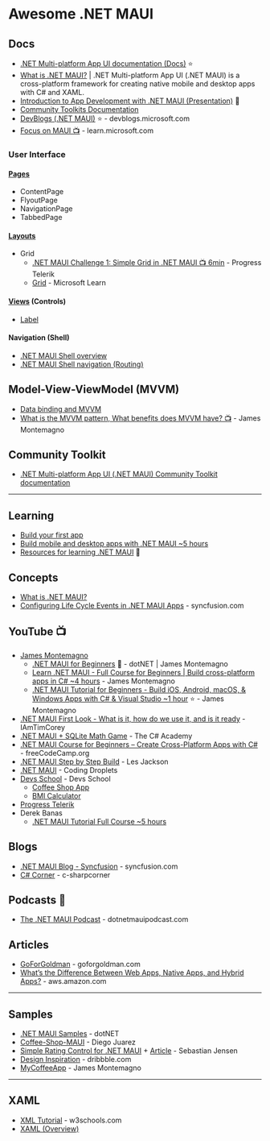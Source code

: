 # Awesome .NET MAUI


## Docs
* [.NET Multi-platform App UI documentation (Docs)](https://learn.microsoft.com/en-us/dotnet/maui/) ⭐
* [What is .NET MAUI?](https://learn.microsoft.com/en-us/dotnet/maui/what-is-maui) | .NET Multi-platform App UI (.NET MAUI) is a cross-platform framework for creating native mobile and desktop apps with C# and XAML.
* [Introduction to App Development with .NET MAUI (Presentation)](https://github.com/dotnet-presentations/dotnet-maui/blob/main/Introduction%20to%20App%20Development%20with%20.NET%20MAUI/Introduction%20to%20App%20Development%20with%20.NET%20MAUI%20.pptx) 🍪
* [Community Toolkits Documentation](https://learn.microsoft.com/en-us/dotnet/communitytoolkit/)
* [DevBlogs (.NET MAUI)](https://devblogs.microsoft.com/search?query=MAUI&blogs=%2Fdotnet%2F&sortby=relevance) ⭐ - devblogs.microsoft.com
* [Focus on MAUI 📺](https://learn.microsoft.com/en-us/shows/dotnetconf-focus-on-maui/) - learn.microsoft.com

### User Interface
#### [Pages](https://learn.microsoft.com/en-us/dotnet/maui/user-interface/controls/#pages)
* ContentPage
* FlyoutPage
* NavigationPage
* TabbedPage
#### [Layouts](https://learn.microsoft.com/en-us/dotnet/maui/user-interface/layouts/)
* Grid
  * [.NET MAUI Challenge 1: Simple Grid in .NET MAUI 📺 6min](https://www.youtube.com/watch?v=D4nd3MDTB30) - Progress Telerik
  * [Grid](https://learn.microsoft.com/en-us/dotnet/maui/user-interface/layouts/grid) - Microsoft Learn
#### [Views](https://learn.microsoft.com/en-us/dotnet/maui/user-interface/controls/#views) (Controls)
* [Label](https://learn.microsoft.com/en-us/dotnet/maui/user-interface/controls/label)

#### Navigation (Shell)
* [.NET MAUI Shell overview](https://learn.microsoft.com/en-us/dotnet/maui/fundamentals/shell/)
* [.NET MAUI Shell navigation (Routing)](https://learn.microsoft.com/en-us/dotnet/maui/fundamentals/shell/navigation)

## Model-View-ViewModel (MVVM)
* [Data binding and MVVM](https://learn.microsoft.com/en-us/dotnet/maui/xaml/fundamentals/mvvm)
* [What is the MVVM pattern, What benefits does MVVM have? 📺](https://www.youtube.com/watch?v=AXpTeiWtbC8) - James Montemagno

## Community Toolkit
* [.NET Multi-platform App UI (.NET MAUI) Community Toolkit documentation](https://learn.microsoft.com/en-us/dotnet/communitytoolkit/maui/)
  
-----
## Learning
* [Build your first app](https://learn.microsoft.com/en-us/dotnet/maui/get-started/first-app?pivots=devices-windows&tabs=vswin)
* [Build mobile and desktop apps with .NET MAUI ~5 hours](https://learn.microsoft.com/en-us/training/paths/build-apps-with-dotnet-maui/)
* [Resources for learning .NET MAUI](https://learn.microsoft.com/en-us/dotnet/maui/get-started/resources) 🌟

## Concepts
* [What is .NET MAUI?](https://learn.microsoft.com/en-us/dotnet/maui/what-is-maui)
* [Configuring Life Cycle Events in .NET MAUI Apps](https://www.syncfusion.com/blogs/post/configuring-life-cycle-events-in-net-maui-apps.aspx) - syncfusion.com

## YouTube 📺
* [James Montemagno](https://www.youtube.com/channel/UCENTmbKaTphpWV2R2evVz2A)
  * [.NET MAUI for Beginners](https://www.youtube.com/playlist?list=PLdo4fOcmZ0oUBAdL2NwBpDs32zwGqb9DY) 🌟 - dotNET | James Montemagno
  * [Learn .NET MAUI - Full Course for Beginners | Build cross-platform apps in C# ~4 hours](https://www.youtube.com/watch?v=DuNLR_NJv8U) - James Montemagno
  * [.NET MAUI Tutorial for Beginners - Build iOS, Android, macOS, & Windows Apps with C# & Visual Studio ~1 hour](https://www.youtube.com/watch?v=rumfIg9qJ_Y) ⭐ - James Montemagno
* [.NET MAUI First Look - What is it, how do we use it, and is it ready](https://youtu.be/HmyfjAaPW0g) - IAmTimCorey
* [.NET MAUI + SQLite Math Game](https://youtube.com/playlist?list=PL4G0MUH8YWiAMypwveH2LlLK_o8Jto9CE) - The C# Academy
* [.NET MAUI Course for Beginners – Create Cross-Platform Apps with C#](https://www.youtube.com/watch?v=n3tA3Ku65_8) - freeCodeCamp.org
* [.NET MAUI Step by Step Build](https://www.youtube.com/watch?v=LrZwd-f0M4I) - Les Jackson
* [.NET MAUI](https://www.youtube.com/playlist?list=PLzewa6pjbr3KKuUTp8ivXjcR4rvFvyoNw) - Coding Droplets
* [Devs School](https://www.youtube.com/@devsschool) - Devs School
  * [Coffee Shop App](https://youtu.be/soz4o0zKars?si=8TxXN-zpimva1_Kt)
  * [BMI Calculator](https://www.youtube.com/watch?v=cdkkWNJkkkc)
* [Progress Telerik](https://www.youtube.com/@telerik)
* Derek Banas
  * [.NET MAUI Tutorial Full Course ~5 hours](https://www.youtube.com/watch?v=FT5P5ZktzZI) 
 
## Blogs
* [.NET MAUI Blog - Syncfusion](https://www.syncfusion.com/blogs/category/net-maui) - syncfusion.com
* [C# Corner](https://www.c-sharpcorner.com/topics/MAUI) - c-sharpcorner
  
## Podcasts 🎤
* [The .NET MAUI Podcast](https://www.dotnetmauipodcast.com/) - dotnetmauipodcast.com

## Articles
* [GoForGoldman](https://goforgoldman.com/posts/maui-ui-july-23/) - goforgoldman.com
* [What’s the Difference Between Web Apps, Native Apps, and Hybrid Apps?](https://aws.amazon.com/compare/the-difference-between-web-apps-native-apps-and-hybrid-apps/) - aws.amazon.com

-----

## Samples
* [.NET MAUI Samples](https://github.com/dotnet/maui-samples) - dotNET
* [Coffee-Shop-MAUI](https://github.com/diegoal3mx/Coffee-Shop-MAUI) - Diego Juarez
* [Simple Rating Control for .NET MAUI](https://github.com/tsjdev-apps/maui-ratingcontrol) + [Article](https://medium.com/@tsjdevapps/net-maui-create-a-simple-rating-control-560566fa5014) - Sebastian Jensen
* [Design Inspiration](https://dribbble.com/search/mobile-app) - dribbble.com
* [MyCoffeeApp](https://github.com/jamesmontemagno/MyCoffeeApp) - James Montemagno
    
-----

## XAML
* [XML Tutorial](https://www.w3schools.com/xml/) - w3schools.com
* [XAML (Overview)](https://learn.microsoft.com/en-us/dotnet/maui/xaml/)



